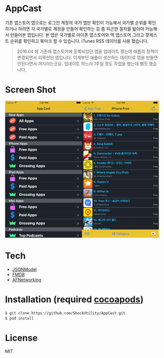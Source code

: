 # AppCast

기존 앱스토어 앱으로는 로그인 계정의 국가 앱만 확인이 가능해서 국가별 순위를 확인하거나 하려면
각 국가별로 계정을 만들어 확인하는 등 좀 피곤한 절차를 밟아야 가능해서 만들어본 앱입니다.
본 앱은 국가별로 아이폰 앱스토어와 맥 앱스토어 그리고 팟케스트 순위를 확인하고 북마크 할 수 있습니다.
iTunes RSS 데이터를 사용 했습니다.

>2016.04 에 기존에 앱스토어에 등록되었던 앱을 업데이트 했는데 애플의 정책이 변경되면서 리젝션된 앱입니다.
>이제부턴 애플이 생산하는 데이터로 앱을 만들면 안된다면서 꺼지라는군요.
>업데이트 하느라 1주일 정도 작업을 했는데 뻘짓 했습니다.

# Screen Shot
<p align="center" >
<img src="https://github.com/ShockUtility/AppCast/blob/master/screenshot.png">
</p>

# Tech
* [JSONModel](https://github.com/icanzilb/JSONModel)
* [FMDB](https://github.com/ccgus/fmdb)
* [AFNetworking](https://github.com/AFNetworking/AFNetworking)

# Installation (required [cocoapods](https://cocoapods.org/))
```sh
$ git clone https://github.com/ShockUtility/AppCast.git
$ pod install
```

# License
MIT
